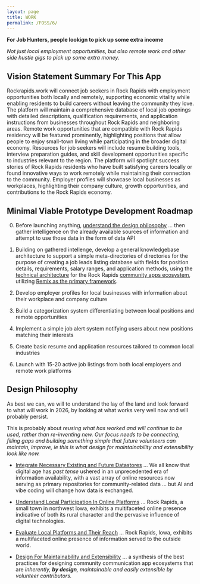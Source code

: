 ```yaml
---
layout: page
title: WORK
permalink: /FOSS/6/
---
```

**For Job Hunters, people lookign to pick up some extra income**

*Not just local employment opportunities, but also remote work and other side hustle gigs to pick up some extra money.*

## Vision Statement Summary For This App

Rockrapids.work will connect job seekers in Rock Rapids with employment opportunities both locally and remotely, supporting economic vitality while enabling residents to build careers without leaving the community they love. The platform will maintain a comprehensive database of local job openings with detailed descriptions, qualification requirements, and application instructions from businesses throughout Rock Rapids and neighboring areas. Remote work opportunities that are compatible with Rock Rapids residency will be featured prominently, highlighting positions that allow people to enjoy small-town living while participating in the broader digital economy. Resources for job seekers will include resume building tools, interview preparation guides, and skill development opportunities specific to industries relevant to the region. The platform will spotlight success stories of Rock Rapids residents who have built satisfying careers locally or found innovative ways to work remotely while maintaining their connection to the community. Employer profiles will showcase local businesses as workplaces, highlighting their company culture, growth opportunities, and contributions to the Rock Rapids economy.

## Minimal Viable Prototype Development Roadmap

0. Before launching anything, [understand the design philosophy](#design-philosophy) ... then gather intelligence on the already available sources of information and attempt to use those data in the form of data API

1. Building on gathered intellenge, develop a general knowledgebase architecture to support a simple meta-directories of directories for the purpose of creating a job leads listing database with fields for position details, requirements, salary ranges, and application methods, using the [technical architecture](https://rockrapids.github.io/communication/2025/03/29/RockRapidsApps.html#technical-architecture-1) for the Rock Rapids [community apps ecosystem](https://rockrapids.github.io/communication/2025/03/29/RockRapidsApps.html#executive-summary), utilizing [Remix as the primary framework](https://rockrapids.github.io/communication/2025/03/29/RockRapidsApps.html#why-remix-the-superior-choice-for-rock-rapids-1).

2. Develop employer profiles for local businesses with information about their workplace and company culture

3. Build a categorization system differentiating between local positions and remote opportunities

4. Implement a simple job alert system notifying users about new positions matching their interests

5. Create basic resume and application resources tailored to common local industries

6. Launch with 15-20 active job listings from both local employers and remote work platforms

## Design Philosophy

As best we can, we will to understand the lay of the land and look forward to what will work in 2026, by looking at what works very well now and will probably persist. 

This is probably about *reusing what has worked and will continue to be used, rather than re-inventing new. Our focus needs to be connecting, filling gaps and building something simple that future volunteers can maintain, improve, ie this is what design for maintainability and extensibility look like now.*

- [Integrate Necessary Existing and Future Datastores](https://rockrapids.github.io/communication/2025/03/31/RockRapidsApps-Step0-1.html) ... We all know that digital age has *past tense* ushered in an unprecedented era of information availability, with a vast array of online resources now serving as primary repositories for community-related data ... but AI and vibe coding will change how data is exchanged. 

- [Understand Local Participation In Online Platforms](https://rockrapids.github.io/communication/2025/03/31/RockRapidsApps-Step0-2.html) ... Rock Rapids, a small town in northwest Iowa, exhibits a multifaceted online presence indicative of both its rural character and the pervasive influence of digital technologies. 


- [Evaluate Local Platforms and Their Reach](https://rockrapids.github.io/communication/2025/03/31/RockRapidsApps-Step0-3.html) ... Rock Rapids, Iowa, exhibits a multifaceted online presence of information served to the outside world.

- [Design For Maintainability and Extensibility](https://rockrapids.github.io/communication/2025/03/31/RockRapidsApps-Step0-4.html) ... a synthesis of the best practices for designing community communication app ecosystems that are *inherently, **by design**, maintainable and easily extensible by volunteer contributors.* 

